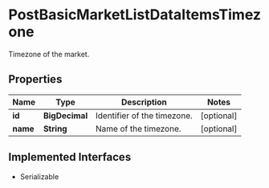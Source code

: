 

# PostBasicMarketListDataItemsTimezone

Timezone of the market.

## Properties

Name | Type | Description | Notes
------------ | ------------- | ------------- | -------------
**id** | **BigDecimal** | Identifier of the timezone. |  [optional]
**name** | **String** | Name of the timezone. |  [optional]


## Implemented Interfaces

* Serializable


